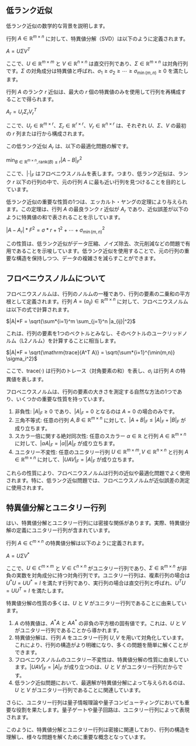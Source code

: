 ## 低ランク近似

低ランク近似の数学的な背景を説明します。

行列 $A \in \mathbb{R}^{m \times n}$ に対して、特異値分解（SVD）は以下のように定義されます。

$A = U \Sigma V^T$

ここで、$U \in \mathbb{R}^{m \times m}$ と $V \in \mathbb{R}^{n \times n}$ は直交行列であり、$\Sigma \in \mathbb{R}^{m \times n}$ は対角行列です。$\Sigma$ の対角成分は特異値と呼ばれ、$\sigma_1 \geq \sigma_2 \geq \cdots \geq \sigma_{\min(m,n)} \geq 0$ を満たします。

行列 $A$ のランク $r$ 近似は、最大の $r$ 個の特異値のみを使用して行列を再構成することで得られます。

$A_r = U_r \Sigma_r V_r^T$

ここで、$U_r \in \mathbb{R}^{m \times r}$、$\Sigma_r \in \mathbb{R}^{r \times r}$、$V_r \in \mathbb{R}^{n \times r}$ は、それぞれ $U$、$\Sigma$、$V$ の最初の $r$ 列または行から構成されます。

この低ランク近似 $A_r$ は、以下の最適化問題の解です。

$\min_{B \in \mathbb{R}^{m \times n}, \mathrm{rank}(B) \leq r} |A - B|_F^2$

ここで、$|\cdot|_F$ はフロベニウスノルムを表します。つまり、低ランク近似は、ランク $r$ 以下の行列の中で、元の行列 $A$ に最も近い行列を見つけることを目的としています。

低ランク近似の重要な性質の1つは、エッカルト・ヤングの定理により与えられます。この定理は、行列 $A$ の最良ランク $r$ 近似が $A_r$ であり、近似誤差が以下のように特異値の和で表されることを示しています。

$|A - A_r|*F^2 = \sigma*{r+1}^2 + \cdots + \sigma_{\min(m,n)}^2$

この性質は、低ランク近似がデータ圧縮、ノイズ除去、次元削減などの問題で有用であることを示唆しています。低ランク近似を使用することで、元の行列の重要な構造を保持しつつ、データの複雑さを減らすことができます。

## フロベニウスノルムについて

フロベニウスノルムは、行列のノルムの一種であり、行列の要素の二乗和の平方根として定義されます。行列 $A = (a_{ij}) \in \mathbb{R}^{m \times n}$ に対して、フロベニウスノルムは以下の式で計算されます。

$|A|*F = \sqrt{\sum*{i=1}^m \sum_{j=1}^n |a_{ij}|^2}$

これは、行列の要素を1つのベクトルとみなし、そのベクトルのユークリッドノルム（L2ノルム）を計算することに相当します。

$|A|*F = \sqrt{\mathrm{trace}(A^T A)} = \sqrt{\sum*{i=1}^{\min(m,n)} \sigma_i^2}$

ここで、$\mathrm{trace}(\cdot)$ は行列のトレース（対角要素の和）を表し、$\sigma_i$ は行列 $A$ の特異値を表します。

フロベニウスノルムは、行列の要素の大きさを測定する自然な方法の1つであり、いくつかの重要な性質を持っています。

1. 非負性: $|A|_F \geq 0$ であり、$|A|_F = 0$ となるのは $A = 0$ の場合のみです。
2. 三角不等式: 任意の行列 $A, B \in \mathbb{R}^{m \times n}$ に対して、$|A + B|_F \leq |A|_F + |B|_F$ が成り立ちます。
3. スカラー倍に関する絶対同次性:  任意のスカラー $\alpha \in \mathbb{R}$ と行列 $A \in \mathbb{R}^{m \times n}$  に対して、$|\alpha A|_F = |\alpha| |A|_F$ が成り立ちます。
4. ユニタリー不変性: 任意のユニタリー行列 $U \in \mathbb{R}^{m \times m}, V \in \mathbb{R}^{n \times n}$ と行列 $A  \in \mathbb{R}^{m \times n}$ に対して、$|UAV|_F = |A|_F$ が成り立ちます。

これらの性質により、フロベニウスノルムは行列の近似や最適化問題でよく使用されます。特に、低ランク近似問題では、フロベニウスノルムが近似誤差の測定に使用されます。

## 特異値分解とユニタリー行列

はい、特異値分解とユニタリー行列には密接な関係があります。実際、特異値分解の定義にユニタリー行列が含まれています。

行列 $A \in \mathbb{C}^{m \times n}$ の特異値分解は以下のように定義されます。

$A = U \Sigma V^*$

ここで、$U \in \mathbb{C}^{m \times m}$ と $V \in \mathbb{C}^{n \times n}$ がユニタリー行列であり、$\Sigma \in \mathbb{R}^{m \times n}$ が非負の実数を対角成分に持つ対角行列です。ユニタリー行列は、複素行列の場合は $U^* U = U U^* = I$ を満たす行列であり、実行列の場合は直交行列と呼ばれ、$U^T U = U U^T = I$ を満たします。

特異値分解の性質の多くは、$U$ と $V$ がユニタリー行列であることに由来しています。

1. $A$ の特異値は、$A^* A$ と $A A^*$ の非負の平方根の固有値です。これは、$U$ と $V$ がユニタリー行列であることから導かれます。
2. 特異値分解は、行列 $A$ をユニタリー行列 $U, V$ を用いて対角化しています。これにより、行列の構造がより明確になり、多くの問題を簡単に解くことができます。
3. フロベニウスノルムのユニタリー不変性は、特異値分解の性質に由来しています。$|UAV|_F = |A|_F$ が成り立つのは、$U$ と $V$ がユニタリー行列だからです。
4. 低ランク近似問題において、最適解が特異値分解によって与えられるのは、$U$ と $V$ がユニタリー行列であることに関連しています。

さらに、ユニタリー行列は量子情報理論や量子コンピューティングにおいても重要な役割を果たします。量子ゲートや量子回路は、ユニタリー行列によって表現されます。

このように、特異値分解とユニタリー行列は密接に関連しており、行列の構造を理解し、様々な問題を解くために重要な概念となっています。
